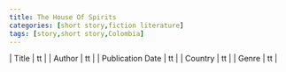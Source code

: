 ```yaml
---
title: The House Of Spirits
categories: [short story,fiction literature]
tags: [story,short story,Colombia]
---
```

        
| Title | tt |
| Author | tt  |
| Publication Date | tt   |
| Country | tt |
| Genre | tt  |
        
